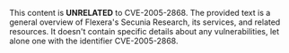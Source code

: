 This content is **UNRELATED** to CVE-2005-2868. The provided text is a general overview of Flexera's Secunia Research, its services, and related resources. It doesn't contain specific details about any vulnerabilities, let alone one with the identifier CVE-2005-2868.